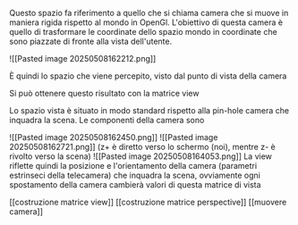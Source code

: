 Questo spazio fa riferimento a quello che si chiama camera che si muove in maniera rigida rispetto al mondo in OpenGl. L'obiettivo di questa camera è quello di trasformare le coordinate dello spazio mondo in coordinate che sono piazzate di fronte alla vista dell'utente.

![[Pasted image 20250508162212.png]]

È quindi lo spazio che viene percepito, visto dal punto di vista della camera

Si può ottenere questo risultato con la matrice view

Lo spazio vista è situato in modo standard rispetto alla pin-hole camera che inquadra la scena. Le componenti della camera sono

![[Pasted image 20250508162450.png]]
![[Pasted image 20250508162721.png]]
(z+ è diretto verso lo schermo (noi), mentre z- è rivolto verso la scena)
![[Pasted image 20250508164053.png]]
La view riflette quindi la posizione e l'orientamento della camera (parametri estrinseci della telecamera) che inquadra la scena, ovviamente ogni spostamento della camera cambierà valori di questa matrice di vista

[[costruzione matrice view]]
[[costruzione matrice perspective]]
[[muovere camera]]